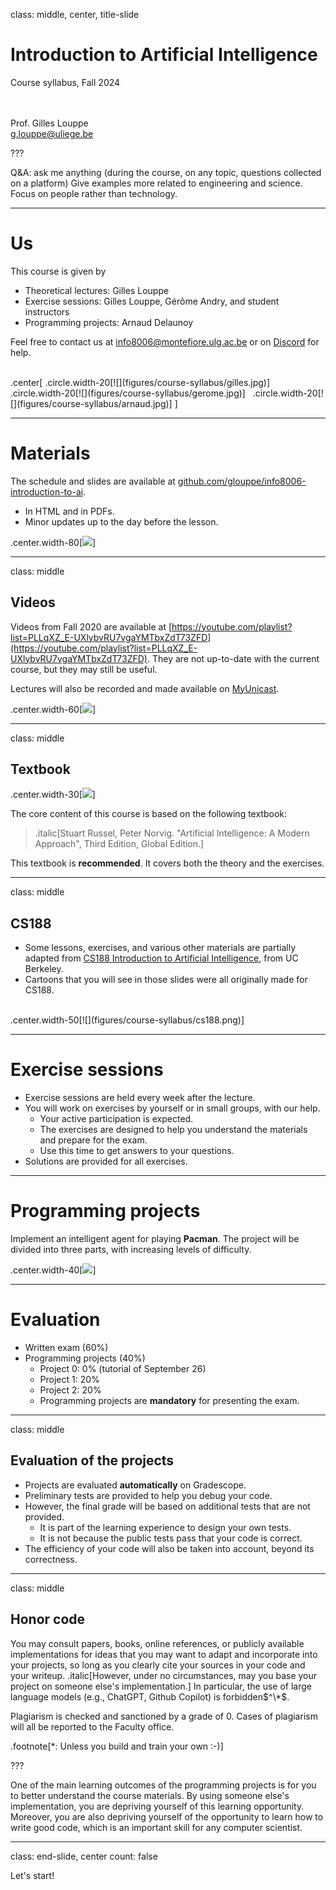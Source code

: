 class: middle, center, title-slide

# Introduction to Artificial Intelligence

Course syllabus, Fall 2024

<br><br>
Prof. Gilles Louppe<br>
[g.louppe@uliege.be](mailto:g.louppe@uliege.be)

???

Q&A: ask me anything (during the course, on any topic, questions collected on a platform)
Give examples more related to engineering and science. Focus on people rather than technology.

---

# Us

This course is given by
- Theoretical lectures: Gilles Louppe
- Exercise sessions: Gilles Louppe, Gérôme Andry, and student instructors
- Programming projects: Arnaud Delaunoy

Feel free to contact us at [info8006@montefiore.ulg.ac.be](mailto:info8006@montefiore.ulg.ac.be) or on [Discord](https://discord.gg/Y8UP2SBu2h) for help.

<br>
.center[
.circle.width-20[![](figures/course-syllabus/gilles.jpg)] &nbsp;
.circle.width-20[![](figures/course-syllabus/gerome.jpg)] &nbsp;
.circle.width-20[![](figures/course-syllabus/arnaud.jpg)]
]

---

# Materials

The schedule and slides are available at [github.com/glouppe/info8006-introduction-to-ai](https://github.com/glouppe/info8006-introduction-to-ai).
- In HTML and in PDFs.
- Minor updates up to the day before the lesson.

.center.width-80[![](figures/course-syllabus/slides.png)]

---

class: middle

## Videos

Videos from Fall 2020 are available at [https://youtube.com/playlist?list=PLLqXZ_E-UXlybvRU7vgaYMTbxZdT73ZFD](https://youtube.com/playlist?list=PLLqXZ_E-UXlybvRU7vgaYMTbxZdT73ZFD). They are not up-to-date with the current course, but they may still be useful.

Lectures will also be recorded and made available on [MyUnicast](https://my.unicast.uliege.be/).

.center.width-60[![](figures/course-syllabus/youtube.png)]

---

class: middle

## Textbook

.center.width-30[![](./figures/course-syllabus/textbook.png)]

The core content of this course is based on the following textbook:

> .italic[Stuart Russel, Peter Norvig. "Artificial Intelligence: A Modern Approach", Third Edition, Global Edition.]

This textbook is **recommended**. It covers both the theory and the exercises.

---

class: middle

## CS188

- Some lessons, exercises, and various other materials are partially adapted from [CS188 Introduction to Artificial Intelligence](https://inst.eecs.berkeley.edu/~cs188/), from UC Berkeley. 
- Cartoons that you will see in those slides were all originally made for CS188. 

<br>
.center.width-50[![](figures/course-syllabus/cs188.png)]

---

# Exercise sessions

- Exercise sessions are held every week after the lecture.
- You will work on exercises by yourself or in small groups, with our help.
    - Your active participation is expected.
    - The exercises are designed to help you understand the materials and prepare for the exam.
    - Use this time to get answers to your questions.
- Solutions are provided for all exercises.

---

# Programming projects

Implement an intelligent agent for playing **Pacman**. The project will be divided into three parts, with increasing levels of difficulty.

.center.width-40[![](figures/course-syllabus/pacman.png)]

---

# Evaluation

- Written exam (60%)
- Programming projects (40%)
    - Project 0: 0% (tutorial of September 26)
    - Project 1: 20%
    - Project 2: 20%
    - Programming projects are **mandatory** for presenting the exam.

---

class: middle

## Evaluation of the projects

- Projects are evaluated **automatically** on Gradescope.
- Preliminary tests are provided to help you debug your code.
- However, the final grade will be based on additional tests that are not provided.
    - It is part of the learning experience to design your own tests.
    - It is not because the public tests pass that your code is correct.
- The efficiency of your code will also be taken into account, beyond its correctness.

---

class: middle

## Honor code

You may consult papers, books, online references, or publicly available implementations for ideas that you may want to adapt and incorporate into your projects, so long as you clearly cite your sources in your code and your writeup. .italic[However, under no circumstances, may you base your project on someone else's implementation.] In particular, the use of large language models (e.g., ChatGPT, Github Copilot) is forbidden$^\*$.

Plagiarism is checked and sanctioned by a grade of 0. Cases of plagiarism will all be reported to the Faculty office.

.footnote[*: Unless you build and train your own :-)]

???

One of the main learning outcomes of the programming projects is for you to better understand the course materials. By using someone else's implementation, you are depriving yourself of this learning opportunity. Moreover, you are also depriving yourself of the opportunity to learn how to write good code, which is an important skill for any computer scientist.

---

class: end-slide, center
count: false

Let's start!
